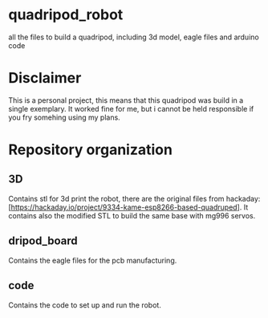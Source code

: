 quadripod\_robot
===============

all the files to build a quadripod, including 3d model, eagle files and arduino code

Disclaimer
==========

This is a personal project, this means that this quadripod was build in a single exemplary. It worked fine for me, but i cannot be held responsible if you fry somehing using my plans.

Repository organization
=======================

3D
--

Contains stl for 3d print the robot, there are the original files from hackaday: [https://hackaday.io/project/9334-kame-esp8266-based-quadruped]. It contains also the modified STL to build the same base with mg996 servos.

dripod\_board
-------------

Contains the eagle files for the pcb manufacturing.

code
----

Contains the code to set up and run the robot.
